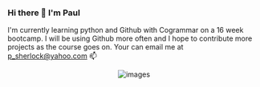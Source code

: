 ### Hi there 👋 I'm Paul
I'm currently learning python and Github with Cogrammar on a 16 week bootcamp. I will be using Github more often and I hope to contribute more projects as the course goes on. Your can email me at p_sherlock@yahoo.com  📫
				<p align="center">	![images](https://github.com/psherlock580/psherlock580/assets/163058894/b80e1e1b-6237-4b86-983f-2fcb0212978d)</p>



<!--
**psherlock580/psherlock580** is a ✨ _special_ ✨ repository because its `README.md` (this file) appears on your GitHub profile.

Here are some ideas to get you started:

- 🔭 I’m currently working on ...
- 🌱 I’m currently learning ...
- 👯 I’m looking to collaborate on ...
- 🤔 I’m looking for help with ...
- 💬 Ask me about ...
- 📫 How to reach me: ...
- 😄 Pronouns: ...
- ⚡ Fun fact: ...
-->
